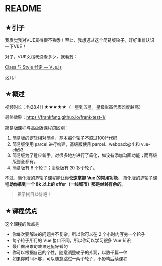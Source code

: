 # README

## ★引子

我发觉我对VUE真得很不熟悉！至此，我想通过这个简易版轮子，好好重新认识一下VUE！

对了，VUE文档我没看多少，就看到：

[Class 与 Style 绑定 — Vue.js](https://cn.vuejs.org/v2/guide/class-and-style.html)

这儿！

## ★概述

视频时长：约28.4H ★★★★★（一星到五星，星级越高代表难度越高）

最终效果：<https://frankfang.github.io/frank-test-1/>

简易版课程与高级版课程的区别：

1. 简易版的逻辑相对简单，基本每个轮子不超过100行代码
2. 简易版使用 parcel 进行构建，高级版使用 parcel、webpack@4 和 vue-cli@3
3. 简易版为了适应新手，对很多地方进行了简化，如没有添加动画功能；而高级版则全都有。
4. 简易版有 8 个轮子；高级版有 20 多个轮子。

不过，简化版的造轮子课程能让你**快速掌握 Vue 的常用功能**。
简化版的造轮子课程**助你拿到一个 8k 以上的 offer（一线城市）那是绰绰有余的**。

> 表示拭目以待吧！

## ★课程优点

这个课程的优点是

- 你每次要解决的问题并不复杂，所以你可以在 2 个小时内写完一个轮子
- 每个轮子所用的 Vue 接口不同，所以你可以学习很多 Vue 知识
- 最后做出来的效果还挺好看的
- 你可以根据自己的个性，随意调整轮子的外观，以防千篇一律
- 如果你时间不够，可以随意跳过一两个轮子，不影响后续课程

